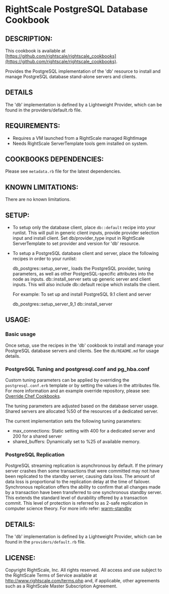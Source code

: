 # RightScale PostgreSQL Database Cookbook

## DESCRIPTION:

This cookbook is available at [https://github.com/rightscale/rightscale_cookbooks](https://github.com/rightscale/rightscale_cookbooks).

Provides the PostgreSQL implementation of the 'db' resource to install and
manage PostgreSQL database stand-alone servers and clients.

## DETAILS

The 'db' implementation is defined by a Lightweight Provider, which can be
found in the providers/default.rb file.

## REQUIREMENTS:

* Requires a VM launched from a RightScale managed RightImage
* Needs RightScale ServerTemplate tools gem installed on system.

## COOKBOOKS DEPENDENCIES:

Please see `metadata.rb` file for the latest dependencies.

## KNOWN LIMITATIONS:

There are no known limitations.

## SETUP:

* To setup only the database client, place `db::default` recipe into
  your runlist. This will pull in generic client inputs, provide
  provider selection input and install client. Set db/provider_type input in
  RightScale ServerTemplate to set provider and version for 'db' resource.
* To setup a PostgreSQL database client and server, place the following recipes
  in order to your runlist:

    db_postgres::setup_server_<version>
      loads the PostgreSQL provider, tuning parameters, as well as other
      PostgreSQL-specific attributes into the node as inputs.
    db::install_server
      sets up generic server and client inputs. This will also include
      db::default recipe which installs the client.

  For example: To set up and install PostgreSQL 9.1 client and server

    db_postgres::setup_server_9_1
    db::install_server

## USAGE:

### Basic usage

Once setup, use the recipes in the 'db' cookbook to install and manage your
PostgreSQL database servers and clients. See the `db/README.md` for usage
details.

### PostgreSQL Tuning and postgresql.conf and pg_hba.conf

Custom tuning parameters can be applied by overriding the
`postgresql.conf.erb` template or by setting the values in the attributes
file. For more information and an example override repository, please see:
[Override Chef Cookbooks][CCDG].

[CCDG]: http://support.rightscale.com/12-Guides/Chef_Cookbooks_Developer_Guide/04-Developer/ServerTemplate_Development/08-Common_Development_Tasks/Override_Chef_Cookbooks

The tuning parameters are adjusted based on the database server usage. Shared
servers are allocated %50 of the resources of a dedicated server.

The current implementation sets the following tuning parameters:

* max_connections: Static setting with 400 for a dedicated server
  and 200 for a shared server
* shared_buffers: Dynamically set to %25 of available memory.

### PostgreSQL Replication

PostgreSQL streaming replication is asynchronous by default. If the primary
server crashes then some transactions that were committed may not have been
replicated to the standby server, causing data loss. The amount of data loss is
proportional to the replication delay at the time of failover. Synchronous
replication offers the ability to confirm that all changes made by a transaction
have been transferred to one synchronous standby server. This extends the
standard level of durability offered by a transaction commit. This level of
protection is referred to as 2-safe replication in computer science theory. For
more info refer: [warm-standby][WS]

[WS]: http://www.postgresql.org/docs/9.1/static/warm-standby.html#SYNCHRONOUS-REPLICATION

## DETAILS:

The 'db' implementation is defined by a Lightweight Provider, which can be
found in the `providers/default.rb` file.

## LICENSE:

Copyright RightScale, Inc. All rights reserved.
All access and use subject to the RightScale Terms of Service available at
http://www.rightscale.com/terms.php and, if applicable, other agreements
such as a RightScale Master Subscription Agreement.
